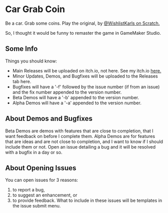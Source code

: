# Car Grab Coin
Be a car. Grab some coins. Play the original, by [@WishlistKarls on Scratch.](https://scratch.mit.edu/users/WishlistKarls/)

So, I thought it would be funny to remaster the game in GameMaker Studio.

## Some Info
Things you should know: 
- Main Releases will be uploaded on itch.io, not here. See my itch.io [here.](https://ramendoodles.itch.io/)
- Minor Updates, Demos, and Bugfixes will be uploaded to the Releases tab here.
- Bugfixes will have a '-f' followed by the issue number (if from an issue) and the fix number appended to the version number.
- Beta Demos will have a '-b' appended to the version number.
- Alpha Demos will have a '-a' appended to the version number.

## About Demos and Bugfixes
Beta Demos are demos with features that are close to completion, that I want feedback on before I complete them.
Alpha Demos are for features that are ideas and are not close to completion, and I want to know if I should include them or not.
Open an issue detailing a bug and it will be resolved with a bugfix in a day or so.

## About Opening Issues
You can open issues for 3 reasons:
1. to report a bug,
2. to suggest an enhancement, or
3. to provide feedback.
What to include in these issues will be templates in the issue submit menu.
